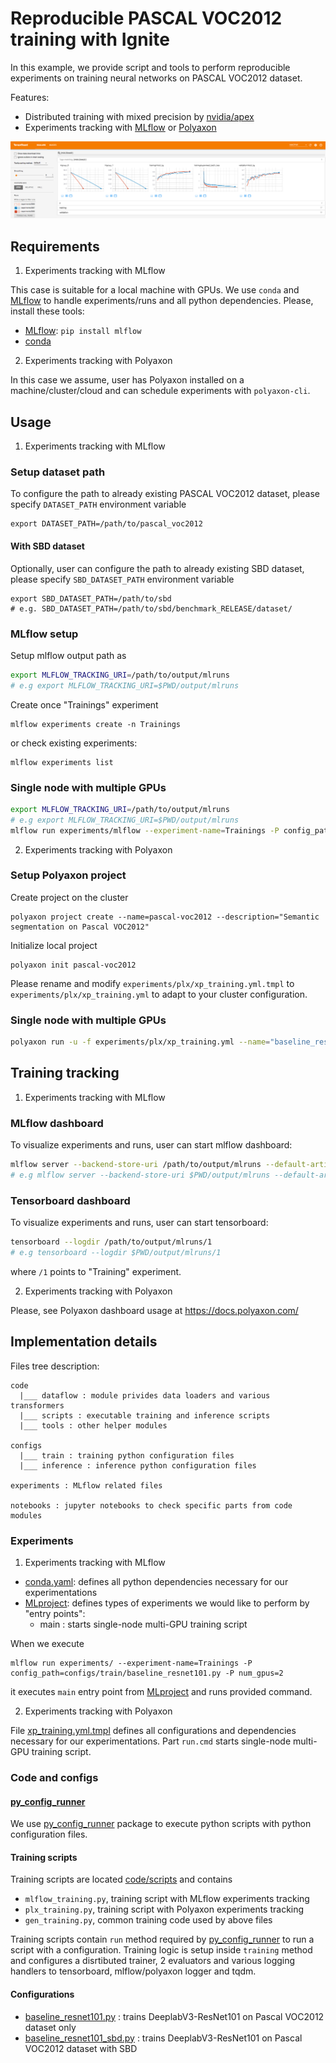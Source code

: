 # Reproducible PASCAL VOC2012 training with Ignite

In this example, we provide script and tools to perform reproducible experiments on training neural networks on PASCAL VOC2012
dataset.

Features:
- Distributed training with mixed precision by [nvidia/apex](https://github.com/NVIDIA/apex/)
- Experiments tracking with [MLflow](https://mlflow.org/) or [Polyaxon](https://polyaxon.com/)

![tb_dashboard](assets/tb_dashboard.png)

## Requirements

1) Experiments tracking with MLflow

This case is suitable for a local machine with GPUs. We use `conda` and [MLflow](https://github.com/mlflow/mlflow) to 
handle experiments/runs and all python dependencies. 
Please, install these tools:

- [MLflow](https://github.com/mlflow/mlflow): `pip install mlflow`
- [conda](https://conda.io/en/latest/miniconda.html)

2) Experiments tracking with Polyaxon

In this case we assume, user has Polyaxon installed on a machine/cluster/cloud and can schedule experiments with `polyaxon-cli`.


## Usage

1) Experiments tracking with MLflow


### Setup dataset path

To configure the path to already existing PASCAL VOC2012 dataset, please specify `DATASET_PATH` environment variable
```
export DATASET_PATH=/path/to/pascal_voc2012
```
#### With SBD dataset

Optionally, user can configure the path to already existing SBD dataset, please specify `SBD_DATASET_PATH` environment variable
```
export SBD_DATASET_PATH=/path/to/sbd
# e.g. SBD_DATASET_PATH=/path/to/sbd/benchmark_RELEASE/dataset/
```

### MLflow setup
 
Setup mlflow output path as 
```bash
export MLFLOW_TRACKING_URI=/path/to/output/mlruns
# e.g export MLFLOW_TRACKING_URI=$PWD/output/mlruns
```

Create once "Trainings" experiment
```
mlflow experiments create -n Trainings
```
or check existing experiments:
```
mlflow experiments list
```

### Single node with multiple GPUs

```bash
export MLFLOW_TRACKING_URI=/path/to/output/mlruns
# e.g export MLFLOW_TRACKING_URI=$PWD/output/mlruns
mlflow run experiments/mlflow --experiment-name=Trainings -P config_path=configs/train/baseline_resnet101.py -P num_gpus=2
```

2) Experiments tracking with Polyaxon

### Setup Polyaxon project

Create project on the cluster
```
polyaxon project create --name=pascal-voc2012 --description="Semantic segmentation on Pascal VOC2012"
```
Initialize local project
```
polyaxon init pascal-voc2012
``` 

Please rename and modify `experiments/plx/xp_training.yml.tmpl` to `experiments/plx/xp_training.yml` 
to adapt to your cluster configuration.

### Single node with multiple GPUs

```bash
polyaxon run -u -f experiments/plx/xp_training.yml --name="baseline_resnet101_sbd" --tags=train,deeplab,sbd
```

## Training tracking

1) Experiments tracking with MLflow
 
### MLflow dashboard

To visualize experiments and runs, user can start mlflow dashboard:

```bash
mlflow server --backend-store-uri /path/to/output/mlruns --default-artifact-root /path/to/output/mlruns -p 6026 -h 0.0.0.0
# e.g mlflow server --backend-store-uri $PWD/output/mlruns --default-artifact-root $PWD/output/mlruns -p 6026 -h 0.0.0.0
```

### Tensorboard dashboard

To visualize experiments and runs, user can start tensorboard:

```bash
tensorboard --logdir /path/to/output/mlruns/1
# e.g tensorboard --logdir $PWD/output/mlruns/1
```
where `/1` points to "Training" experiment. 


2) Experiments tracking with Polyaxon

Please, see Polyaxon dashboard usage at https://docs.polyaxon.com/


## Implementation details

Files tree description:
```
code
  |___ dataflow : module privides data loaders and various transformers
  |___ scripts : executable training and inference scripts
  |___ tools : other helper modules

configs
  |___ train : training python configuration files
  |___ inference : inference python configuration files
  
experiments : MLflow related files

notebooks : jupyter notebooks to check specific parts from code modules 
```

### Experiments

1) Experiments tracking with MLflow

- [conda.yaml](experiments/mlflow/conda.yaml): defines all python dependencies necessary for our experimentations
- [MLproject](experiments/mlflow/MLproject): defines types of experiments we would like to perform by "entry points":
  - main : starts single-node multi-GPU training script

When we execute 
```
mlflow run experiments/ --experiment-name=Trainings -P config_path=configs/train/baseline_resnet101.py -P num_gpus=2
```
it executes `main` entry point from [MLproject](experiments/mlflow/MLproject) and runs provided command.


2) Experiments tracking with Polyaxon

File [xp_training.yml.tmpl](experiments/mlflow/xp_training.yml.tmpl) defines all configurations and dependencies 
necessary for our experimentations. Part `run.cmd` starts single-node multi-GPU training script. 


### Code and configs

#### [py_config_runner](https://github.com/vfdev-5/py_config_runner)

We use [py_config_runner](https://github.com/vfdev-5/py_config_runner) package to execute python scripts with python configuration files.

#### Training scripts

Training scripts are located [code/scripts](code/scripts/) and contains  

- `mlflow_training.py`, training script with MLflow experiments tracking
- `plx_training.py`, training script with Polyaxon experiments tracking
- `gen_training.py`, common training code used by above files
 
Training scripts contain `run` method required by [py_config_runner](https://github.com/vfdev-5/py_config_runner) to 
run a script with a configuration. Training logic is setup inside `training` method and configures a disrtibuted trainer, 
2 evaluators and various logging handlers to tensorboard, mlflow/polyaxon logger and tqdm.


#### Configurations

- [baseline_resnet101.py](configs/train/baseline_resnet101.py) : trains DeeplabV3-ResNet101 on Pascal VOC2012 dataset only
- [baseline_resnet101_sbd.py](configs/train/baseline_resnet101_sbd.py) : trains DeeplabV3-ResNet101 on Pascal VOC2012 dataset with SBD




